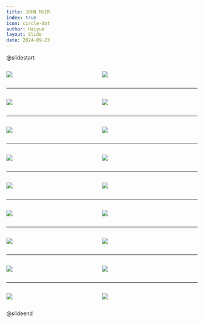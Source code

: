 ```yaml
---
title: JOHN MUIR
index: true
icon: circle-dot
author: Haiyue
layout: Slide
date: 2024-09-23
---
```

 
@slidestart

<div style="display:flex">
<div style="flex:1">

![](/reading/english/Level-S/JOHN%20MUIR/001.webp)
</div>
<div style="flex:1">

![](/reading/english/Level-S/JOHN%20MUIR/002.webp)
</div>
</div>

---

<div style="display:flex">
<div style="flex:1">

![](/reading/english/Level-S/JOHN%20MUIR/003.webp)
</div>
<div style="flex:1">

![](/reading/english/Level-S/JOHN%20MUIR/004.webp)
</div>
</div>

---

<div style="display:flex">
<div style="flex:1">

![](/reading/english/Level-S/JOHN%20MUIR/005.webp)
</div>
<div style="flex:1">

![](/reading/english/Level-S/JOHN%20MUIR/006.webp)
</div>
</div>

---

<div style="display:flex">
<div style="flex:1">

![](/reading/english/Level-S/JOHN%20MUIR/007.webp)
</div>
<div style="flex:1">

![](/reading/english/Level-S/JOHN%20MUIR/008.webp)
</div>
</div>

---

<div style="display:flex">
<div style="flex:1">

![](/reading/english/Level-S/JOHN%20MUIR/009.webp)
</div>
<div style="flex:1">

![](/reading/english/Level-S/JOHN%20MUIR/010.webp)
</div>
</div>

---

<div style="display:flex">
<div style="flex:1">

![](/reading/english/Level-S/JOHN%20MUIR/011.webp)
</div>
<div style="flex:1">

![](/reading/english/Level-S/JOHN%20MUIR/012.webp)
</div>
</div>

---

<div style="display:flex">
<div style="flex:1">

![](/reading/english/Level-S/JOHN%20MUIR/013.webp)
</div>
<div style="flex:1">

![](/reading/english/Level-S/JOHN%20MUIR/014.webp)
</div>
</div>

---

<div style="display:flex">
<div style="flex:1">

![](/reading/english/Level-S/JOHN%20MUIR/015.webp)
</div>
<div style="flex:1">

![](/reading/english/Level-S/JOHN%20MUIR/016.webp)
</div>
</div>

---

<div style="display:flex">
<div style="flex:1">

![](/reading/english/Level-S/JOHN%20MUIR/017.webp)
</div>
<div style="flex:1">

![](/reading/english/Level-S/JOHN%20MUIR/018.webp)
</div>
</div>

@slideend